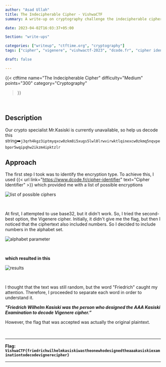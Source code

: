 ```yaml
---
author: "Asad Ullah"
title: The Indecipherable Cipher - VishwaCTF
summary: A write-up on cryptography challenge the indecipherable cipher.

date: 2023-04-02T16:03:37+05:00

Section: "write-ups"

categories: ["writeup", "ctftime.org", "cryptography"]
tags: ["cipher", "vigenere", "vishwactf-2023", "dcode.fr", "cipher identifier"]

draft: false

---
```



{{< 
ctftime 
name="The Indecipherable Cipher" 
difficulty="Medium"  
points="300"
category="Cryptography"
>}}

&nbsp;

## **Description**

Our crypto specialist Mr.Kasiski is currently unavailable, so help us decode this string➡️`j3qrh4kgz3iptmyqxcw0zkm8i5xugs5lwl0lrwvirwktlqinexcw0zkmq5nqvpebpor5wqipqhw2ikzm4ipktzlr`

## Approach

The first step I took was to identify the encryption type. To achieve this, I used {{< url link="https://www.dcode.fr/cipher-identifier" text="Cipher Identifier" >}} which provided me with a list of possible encryptions

![list of possible ciphers](/write-ups/ctftime/the-indecipherable-cipher/1.webp#center "list of possible ciphers")

&nbsp;

At first, I attempted to use base32, but it didn't work. So, I tried the second-best option, the Vigenere cipher. Initially, it didn't give me the flag, but then I noticed that the ciphertext also included numbers. So I decided to include numbers in the alphabet set.

![alphabet parameter](/write-ups/ctftime/the-indecipherable-cipher/2.webp#center "alphabet parameter")

&nbsp;

**which resulted in this**

![results](/write-ups/ctftime/the-indecipherable-cipher/3.webp#center "results")

&nbsp;

I thought that the text was still random, but the word "Friedrich" caught my attention. Therefore, I proceeded to separate each word in order to understand it.

***"Friedrich Wilhelm Kasiski was the person who designed the AAA Kasiski Examination to decode Vigenere cipher.”***

However, the flag that was accepted was actually the original plaintext.

&nbsp;

---

**Flag: `VishwaCTF{friedrichwilhelmkasiskiwastheonewhodesignedtheaaakasiskiexaminationtodecodevignerecipher}`**

---

&nbsp;

&nbsp;

